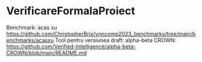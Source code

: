 # VerificareFormalaProiect

Benchmark: acas xu https://github.com/ChristopherBrix/vnncomp2023_benchmarks/tree/main/benchmarks/acasxu
Tool pentru versiunea draft: 
alpha-beta CROWN: https://github.com/Verified-Intelligence/alpha-beta-CROWN/blob/main/README.md

